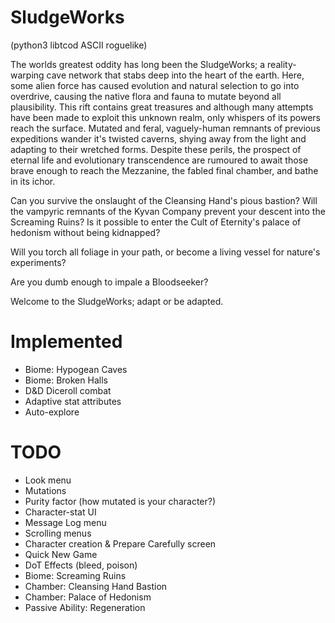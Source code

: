 # SludgeWorks
(python3 libtcod ASCII roguelike)

The worlds greatest oddity has long been the SludgeWorks; a reality-warping cave network that stabs deep into the heart of the earth. Here, some alien force has caused evolution and natural selection to go into overdrive, causing the native flora and fauna to mutate beyond all plausibility. This rift contains great treasures and although many attempts have been made to exploit this unknown realm, only whispers of its powers reach the surface. Mutated and feral, vaguely-human remnants of previous expeditions wander it's twisted caverns, shying away from the light and adapting to their wretched forms. Despite these perils, the prospect of eternal life and evolutionary transcendence are rumoured to await those brave enough to reach the Mezzanine, the fabled final chamber, and bathe in its ichor.

Can you survive the onslaught of the Cleansing Hand's pious bastion? Will the vampyric remnants of the Kyvan Company prevent your descent into the Screaming Ruins? Is it possible to enter the Cult of Eternity's palace of hedonism without being kidnapped? 

Will you torch all foliage in your path, or become a living vessel for nature's experiments?

Are you dumb enough to impale a Bloodseeker?

Welcome to the SludgeWorks; adapt or be adapted.

# Implemented
- Biome: Hypogean Caves
- Biome: Broken Halls
- D&D Diceroll combat
- Adaptive stat attributes
- Auto-explore

# TODO
- Look menu
- Mutations
- Purity factor (how mutated is your character?)
- Character-stat UI
- Message Log menu
- Scrolling menus
- Character creation & Prepare Carefully screen
- Quick New Game
- DoT Effects (bleed, poison)
- Biome: Screaming Ruins
- Chamber: Cleansing Hand Bastion
- Chamber: Palace of Hedonism
- Passive Ability: Regeneration
